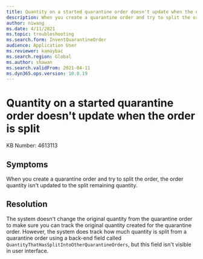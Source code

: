 ```yaml
---
title: Quantity on a started quarantine order doesn't update when the order is split
description: When you create a quarantine order and try to split the order, the order quantity isn't updated to the split remaining quantity.
author: niwang
ms.date: 4/11/2021
ms.topic: troubleshooting
ms.search.form: InventQuarantineOrder
audience: Application User
ms.reviewer: kamaybac
ms.search.region: Global
ms.author: shawan
ms.search.validFrom: 2021-04-11
ms.dyn365.ops.version: 10.0.19
---
```


# Quantity on a started quarantine order doesn't update when the order is split

KB Number: 4613113

## Symptoms

When you create a quarantine order and try to split the order, the order quantity isn't updated to the split remaining quantity.

## Resolution

The system doesn't change the original quantity from the quarantine order to make sure you can track the original quantity created for the quarantine order. However, the system does track how much quantity is split from a quarantine order using a back-end field called `QuantityThatHasSplitIntoOtherQuarantineOrders`, but this field isn't visible in user interface.
